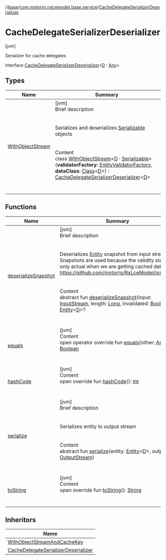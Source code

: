 //[base](../../index.md)/[com.motorro.rxlcemodel.base.service](../index.md)/[CacheDelegateSerializerDeserializer](index.md)



# CacheDelegateSerializerDeserializer  
 [jvm] 

Serializer for cache delegates

interface [CacheDelegateSerializerDeserializer](index.md)<[D](index.md) : [Any](https://kotlinlang.org/api/latest/jvm/stdlib/kotlin/-any/index.html)>   


## Types  
  
|  Name|  Summary| 
|---|---|
| [WithObjectStream](-with-object-stream/index.md)| [jvm]  <br>Brief description  <br><br><br>Serializes and deserializes [Serializable](https://docs.oracle.com/javase/8/docs/api/java/io/Serializable.html) objects<br><br>  <br>Content  <br>class [WithObjectStream](-with-object-stream/index.md)<[D](-with-object-stream/index.md) : [Serializable](https://docs.oracle.com/javase/8/docs/api/java/io/Serializable.html)>(**validatorFactory**: [EntityValidatorFactory](../../com.motorro.rxlcemodel.base.entity/-entity-validator-factory/index.md), **dataClass**: [Class](https://docs.oracle.com/javase/8/docs/api/java/lang/Class.html)<[D](-with-object-stream/index.md)>) : [CacheDelegateSerializerDeserializer](index.md)<[D](-with-object-stream/index.md)>   <br><br><br>


## Functions  
  
|  Name|  Summary| 
|---|---|
| [deserializeSnapshot](deserialize-snapshot.md)| [jvm]  <br>Brief description  <br><br><br>Deserializes [Entity](../../com.motorro.rxlcemodel.base.entity/-entity/index.md) snapshot from input stream Snapshots are used because the validity status is only actual when we are getting cached data. https://github.com/motorro/RxLceModel/issues/5<br><br>  <br>Content  <br>abstract fun [deserializeSnapshot](deserialize-snapshot.md)(input: [InputStream](https://docs.oracle.com/javase/8/docs/api/java/io/InputStream.html), length: [Long](https://kotlinlang.org/api/latest/jvm/stdlib/kotlin/-long/index.html), invalidated: [Boolean](https://kotlinlang.org/api/latest/jvm/stdlib/kotlin/-boolean/index.html)): [Entity](../../com.motorro.rxlcemodel.base.entity/-entity/index.md)<[D](index.md)>?  <br><br><br>
| [equals](https://kotlinlang.org/api/latest/jvm/stdlib/kotlin/-any/equals.html)| [jvm]  <br>Content  <br>open operator override fun [equals](https://kotlinlang.org/api/latest/jvm/stdlib/kotlin/-any/equals.html)(other: [Any](https://kotlinlang.org/api/latest/jvm/stdlib/kotlin/-any/index.html)?): [Boolean](https://kotlinlang.org/api/latest/jvm/stdlib/kotlin/-boolean/index.html)  <br><br><br>
| [hashCode](https://kotlinlang.org/api/latest/jvm/stdlib/kotlin/-any/hash-code.html)| [jvm]  <br>Content  <br>open override fun [hashCode](https://kotlinlang.org/api/latest/jvm/stdlib/kotlin/-any/hash-code.html)(): [Int](https://kotlinlang.org/api/latest/jvm/stdlib/kotlin/-int/index.html)  <br><br><br>
| [serialize](serialize.md)| [jvm]  <br>Brief description  <br><br><br>Serializes entity to output stream<br><br>  <br>Content  <br>abstract fun [serialize](serialize.md)(entity: [Entity](../../com.motorro.rxlcemodel.base.entity/-entity/index.md)<[D](index.md)>, output: [OutputStream](https://docs.oracle.com/javase/8/docs/api/java/io/OutputStream.html))  <br><br><br>
| [toString](https://kotlinlang.org/api/latest/jvm/stdlib/kotlin/-any/to-string.html)| [jvm]  <br>Content  <br>open override fun [toString](https://kotlinlang.org/api/latest/jvm/stdlib/kotlin/-any/to-string.html)(): [String](https://kotlinlang.org/api/latest/jvm/stdlib/kotlin/-string/index.html)  <br><br><br>


## Inheritors  
  
|  Name| 
|---|
| [WithObjectStreamAndCacheKey](../-with-object-stream-and-cache-key/index.md)
| [CacheDelegateSerializerDeserializer](-with-object-stream/index.md)

